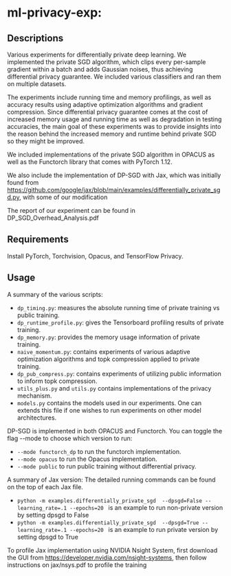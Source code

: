# ml-privacy-exp:

## Descriptions

Various experiments for differentially private deep learning. We implemented the private SGD algorithm, which clips every per-sample gradient within a batch and adds Gaussian noises, thus achieving differential privacy guarantee. We included various classifiers and ran them on multiple datasets.

The experiments include running time and memory profilings, as well as accuracy results using adaptive optimization algorithms and gradient compression. Since differential privacy guarantee comes at the cost of increased memory usage and running time as well as degradation in testing accuracies, the main goal of these experiments was to provide insights into the reason behind the increased memory and runtime behind private SGD so they might be improved.

We included implementations of the private SGD algorithm in OPACUS as well as the Functorch library that comes with PyTorch 1.12.

We also include the implementation of DP-SGD with Jax, which was initially found from https://github.com/google/jax/blob/main/examples/differentially_private_sgd.py, with some of our modification

The report of our experiment can be found in DP_SGD_Overhead_Analysis.pdf

## Requirements
Install PyTorch, Torchvision, Opacus, and TensorFlow Privacy.

## Usage
A summary of the various scripts:
* ```dp_timing.py```: measures the absolute running time of private training vs public training.
* ```dp_runtime_profile.py```: gives the Tensorboard profiling results of private training.
* ```dp_memory.py```: provides the memory usage information of private training.
* ```naive_momentum.py```: contains experiments of various adaptive optimization algorithms and topk compression applied to private training.
* ```dp_pub_compress.py```: contains experiments of utilizing public information to inform topk compression.
* ```utils_plus.py``` and ```utils.py``` contains implementations of the privacy mechanism.
* ```models.py``` contains the models used in our experiments. One can extends this file if one wishes to run experiments on other model architectures.


DP-SGD is implemented in both OPACUS and Functorch. You can toggle the flag --mode to choose which version to run:
* ```--mode functorch_dp``` to run the functorch implementation.
* ```--mode opacus``` to run the Opacus implementation.
* ```--mode public``` to run public training without differential privacy.


A summary of Jax version:
The detailed running commands can be found on the top of each Jax file.
* ```python -m examples.differentially_private_sgd  --dpsgd=False --learning_rate=.1 --epochs=20 ``` is an example to run non-private version by setting dpsgd to False
* ```python -m examples.differentially_private_sgd  --dpsgd=True --learning_rate=.1 --epochs=20 ``` is an example to run private version by setting dpsgd to True

To profile Jax implementation using NVIDIA Nsight System, first download the GUI from https://developer.nvidia.com/nsight-systems, then follow instructions on jax/nsys.pdf to profile the training 

